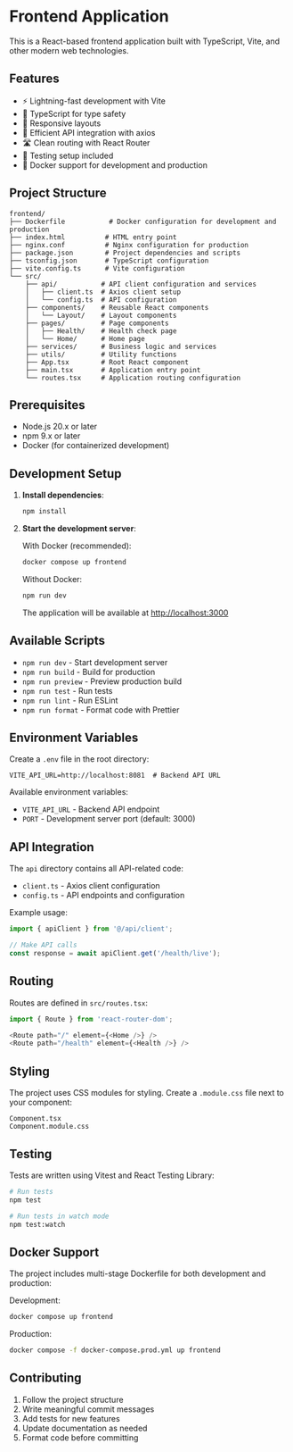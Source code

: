 # Frontend Application

This is a React-based frontend application built with TypeScript, Vite, and other modern web technologies.

## Features

- ⚡️ Lightning-fast development with Vite
- 🔧 TypeScript for type safety
- 📱 Responsive layouts
- 🔄 Efficient API integration with axios
- 🛣️ Clean routing with React Router
- 🧪 Testing setup included
- 🐳 Docker support for development and production

## Project Structure

```text
frontend/
├── Dockerfile           # Docker configuration for development and production
├── index.html          # HTML entry point
├── nginx.conf          # Nginx configuration for production
├── package.json        # Project dependencies and scripts
├── tsconfig.json       # TypeScript configuration
├── vite.config.ts      # Vite configuration
└── src/
    ├── api/           # API client configuration and services
    │   ├── client.ts  # Axios client setup
    │   └── config.ts  # API configuration
    ├── components/    # Reusable React components
    │   └── Layout/    # Layout components
    ├── pages/         # Page components
    │   ├── Health/    # Health check page
    │   └── Home/      # Home page
    ├── services/      # Business logic and services
    ├── utils/         # Utility functions
    ├── App.tsx        # Root React component
    ├── main.tsx       # Application entry point
    └── routes.tsx     # Application routing configuration
```

## Prerequisites

- Node.js 20.x or later
- npm 9.x or later
- Docker (for containerized development)

## Development Setup

1. **Install dependencies**:

   ```bash
   npm install
   ```

2. **Start the development server**:

   With Docker (recommended):

   ```bash
   docker compose up frontend
   ```

   Without Docker:

   ```bash
   npm run dev
   ```

   The application will be available at [http://localhost:3000](http://localhost:3000)

## Available Scripts

- `npm run dev` - Start development server
- `npm run build` - Build for production
- `npm run preview` - Preview production build
- `npm run test` - Run tests
- `npm run lint` - Run ESLint
- `npm run format` - Format code with Prettier

## Environment Variables

Create a `.env` file in the root directory:

```text
VITE_API_URL=http://localhost:8081  # Backend API URL
```

Available environment variables:

- `VITE_API_URL` - Backend API endpoint
- `PORT` - Development server port (default: 3000)

## API Integration

The `api` directory contains all API-related code:

- `client.ts` - Axios client configuration
- `config.ts` - API endpoints and configuration

Example usage:

```typescript
import { apiClient } from '@/api/client';

// Make API calls
const response = await apiClient.get('/health/live');
```

## Routing

Routes are defined in `src/routes.tsx`:

```typescript
import { Route } from 'react-router-dom';

<Route path="/" element={<Home />} />
<Route path="/health" element={<Health />} />
```

## Styling

The project uses CSS modules for styling. Create a `.module.css` file next to your component:

```text
Component.tsx
Component.module.css
```

## Testing

Tests are written using Vitest and React Testing Library:

```bash
# Run tests
npm test

# Run tests in watch mode
npm test:watch
```

## Docker Support

The project includes multi-stage Dockerfile for both development and production:

Development:

```bash
docker compose up frontend
```

Production:

```bash
docker compose -f docker-compose.prod.yml up frontend
```

## Contributing

1. Follow the project structure
2. Write meaningful commit messages
3. Add tests for new features
4. Update documentation as needed
5. Format code before committing
